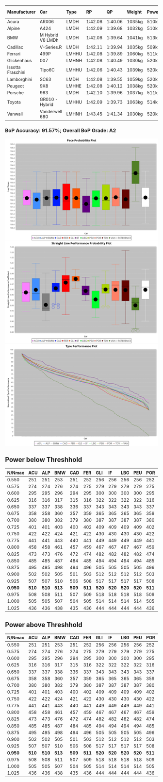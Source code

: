 |Manufacturer|Car|Type|RP|QP|Weight|Power¹|Threshhold|PINC|Power²|E/Stint|AVG Vmax|FDS|RDLC|L/Stint|BOP-Grade|ModelAccuracy|ModelPoints|Match%|
|:-|:-|:-|:-|:-|:-|:-|:-|:-|:-|:-|:-|:-|:-|:-|:-|:-|:-|:-|
|Acura|ARX06|LMDH|1:42.08|1:40.06|1035kg|510kw|210.0kph|0%|510kw|903MJ|295.99kph|-|1.02|33|-B2|100.00%|995|81.48%|
|Alpine|A424|LMDH|1:42.09|1:39.68|1032kg|510kw|210.0kph|0%|510kw|900MJ|296.85kph|-|1.03|33|~A1|81.46%|523|100.00%|
|BMW|M Hybrid V8 LMDh|LMDH|1:42.08|1:39.64|1041kg|513kw|210.0kph|0%|513kw|896MJ|292.35kph|-|1.02|33|~A1|98.60%|1690|95.34%|
|Cadillac|V-Series.R|LMDH|1:42.11|1:39.94|1035kg|509kw|210.0kph|0%|509kw|882MJ|296.34kph|-|1.02|33|~A1|98.38%|1765|97.90%|
|Ferrari|499P|LMHHU|1:42.08|1:39.89|1060kg|511kw|210.0kph|0%|511kw|892MJ|298.05kph|190kph|1.03|33|~A1|92.24%|2247|99.60%|
|Glickenhaus|007|LMHNH|1:42.08|1:40.49|1030kg|520kw|210.0kph|0%|520kw|913MJ|300.80kph|-|0.95|33|+A2|96.18%|554|91.51%|
|Issotta Fraschini|Tipo6C|LMHHU|1:42.06|1:40.43|1039kg|520kw|210.0kph|0%|520kw|918MJ|297.01kph|190kph|1.07|33|+A2|66.67%|96|92.80%|
|Lamborghini|SC63|LMDH|1:42.08|1:39.55|1059kg|520kw|210.0kph|0%|520kw|901MJ|293.82kph|-|1.03|33|~A1|96.77%|419|96.67%|
|Peugeot|9X8|LMHHE|1:42.08|1:40.12|1038kg|520kw|210.0kph|0%|520kw|911MJ|296.93kph|150kph|1.02|33|~A1|87.65%|1795|100.00%|
|Porsche|963|LMDH|1:42.10|1:39.96|1037kg|511kw|210.0kph|0%|511kw|893MJ|296.76kph|-|1.02|33|~A1|96.81%|5438|98.44%|
|Toyota|GR010 - Hybrid|LMHHU|1:42.09|1:39.73|1063kg|514kw|210.0kph|0%|514kw|905MJ|295.98kph|190kph|1.03|33|~A1|86.04%|1751|100.00%|
|Vanwall|Vanderwell 680|LMHNH|1:43.45|1:41.34|1030kg|520kw|210.0kph|0%|520kw|908MJ|292.26kph|-|1.01|33|+Ω1|91.42%|501|45.06%|

### BoP Accuracy: 91.57%; Overall BoP Grade: A2
![PACECHART](./IMG/AUTO.png)
![STRAIGHTLINEPERFORMANCECHART](./IMG/AUTO_sp.png)
![TYREPERFORMANCECHART](./IMG/AUTO_tw.png)

## Power below Threshhold
|N/Nmax|ACU|ALP|BMW|CAD|FER|GLI|IF|LBG|PEU|POR|TOY|VAN|
|:-|:-|:-|:-|:-|:-|:-|:-|:-|:-|:-|:-|:-|
|0.550|251|251|253|251|252|256|256|256|256|252|253|256|
|0.575|274|274|276|274|275|279|279|279|279|275|276|279|
|0.600|295|295|296|294|295|300|300|300|300|295|297|300|
|0.625|316|316|317|315|316|322|322|322|322|316|318|322|
|0.650|337|337|338|336|337|343|343|343|343|337|339|343|
|0.675|358|358|360|357|359|365|365|365|365|359|361|365|
|0.700|380|380|382|379|380|387|387|387|387|380|383|387|
|0.725|401|401|403|400|402|409|409|409|409|402|404|409|
|0.750|422|422|424|421|422|430|430|430|430|422|425|430|
|0.775|441|441|443|440|441|449|449|449|449|441|444|449|
|0.800|458|458|461|457|459|467|467|467|467|459|462|467|
|0.825|473|473|476|472|474|482|482|482|482|474|477|482|
|0.850|485|485|487|484|485|494|494|494|494|485|488|494|
|0.875|495|495|498|494|496|505|505|505|505|496|499|505|
|0.900|502|502|505|501|503|512|512|512|512|503|506|512|
|0.925|507|507|510|506|508|517|517|517|517|508|511|517|
|**0.950**|**510**|**510**|**513**|**509**|**511**|**520**|**520**|**520**|**520**|**511**|**514**|**520**|
|0.975|508|508|511|507|509|518|518|518|518|509|512|518|
|1.000|505|505|507|504|505|514|514|514|514|505|508|514|
|1.025|436|436|438|435|436|444|444|444|444|436|439|444|

## Power above Threshhold
|N/Nmax|ACU|ALP|BMW|CAD|FER|GLI|IF|LBG|PEU|POR|TOY|VAN|
|:-|:-|:-|:-|:-|:-|:-|:-|:-|:-|:-|:-|:-|
|0.550|251|251|253|251|252|256|256|256|256|252|253|256|
|0.575|274|274|276|274|275|279|279|279|279|275|276|279|
|0.600|295|295|296|294|295|300|300|300|300|295|297|300|
|0.625|316|316|317|315|316|322|322|322|322|316|318|322|
|0.650|337|337|338|336|337|343|343|343|343|337|339|343|
|0.675|358|358|360|357|359|365|365|365|365|359|361|365|
|0.700|380|380|382|379|380|387|387|387|387|380|383|387|
|0.725|401|401|403|400|402|409|409|409|409|402|404|409|
|0.750|422|422|424|421|422|430|430|430|430|422|425|430|
|0.775|441|441|443|440|441|449|449|449|449|441|444|449|
|0.800|458|458|461|457|459|467|467|467|467|459|462|467|
|0.825|473|473|476|472|474|482|482|482|482|474|477|482|
|0.850|485|485|487|484|485|494|494|494|494|485|488|494|
|0.875|495|495|498|494|496|505|505|505|505|496|499|505|
|0.900|502|502|505|501|503|512|512|512|512|503|506|512|
|0.925|507|507|510|506|508|517|517|517|517|508|511|517|
|**0.950**|**510**|**510**|**513**|**509**|**511**|**520**|**520**|**520**|**520**|**511**|**514**|**520**|
|0.975|508|508|511|507|509|518|518|518|518|509|512|518|
|1.000|505|505|507|504|505|514|514|514|514|505|508|514|
|1.025|436|436|438|435|436|444|444|444|444|436|439|444|
